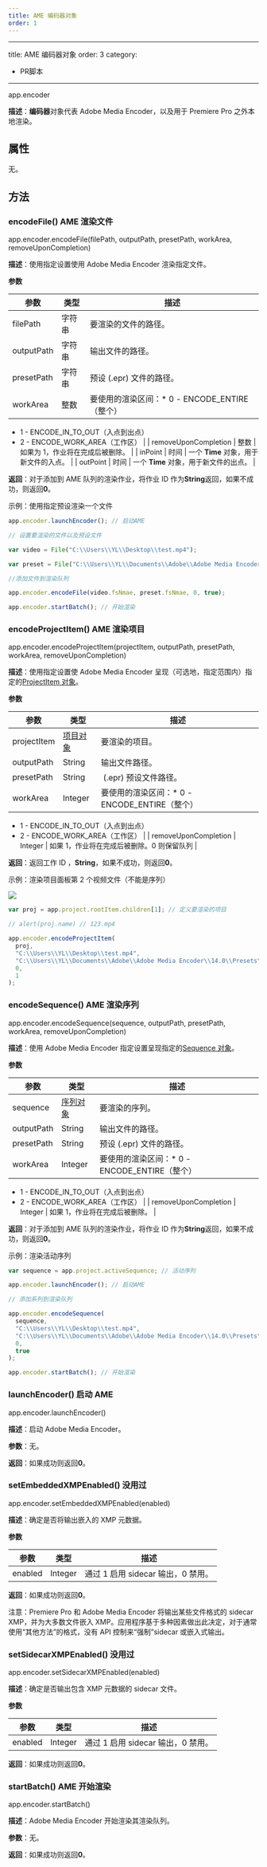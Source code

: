 ```yaml
---
title: AME 编码器对象
order: 1
---
```


---
title: AME 编码器对象
order: 3
category:

- PR脚本

---

app.encoder

**描述**：**编码器**对象代表 Adobe Media Encoder，以及用于 Premiere Pro 之外本地渲染。

## 属性

无。

## 方法

### encodeFile() AME 渲染文件

app.encoder.encodeFile(filePath, outputPath, presetPath, workArea, removeUponCompletion)

**描述**：使用指定设置使用 Adob​​e Media Encoder 渲染指定文件。

**参数**

| 参数       | 类型   | 描述                                           |
| ---------- | ------ | ---------------------------------------------- |
| filePath   | 字符串 | 要渲染的文件的路径。                           |
| outputPath | 字符串 | 输出文件的路径。                               |
| presetPath | 字符串 | 预设 (.epr) 文件的路径。                       |
| workArea   | 整数   | 要使用的渲染区间：\* 0 - ENCODE_ENTIRE（整个） |

- 1 - ENCODE_IN_TO_OUT（入点到出点）
- 2 - ENCODE_WORK_AREA（工作区）
  |
  | removeUponCompletion | 整数 | 如果为 1，作业将在完成后被删除。 |
  | inPoint | 时间 | 一个 **Time** 对象，用于新文件的入点。 |
  | outPoint | 时间 | 一个 **Time** 对象，用于新文件的出点。 |

**返回**：对于添加到 AME 队列的渲染作业，将作业 ID 作为**String**返回，如果不成功，则返回**0**。

示例：使用指定预设渲染一个文件

```javascript
app.encoder.launchEncoder(); // 启动AME

// 设置要渲染的文件以及预设文件

var video = File("C:\\Users\\YL\\Desktop\\test.mp4");

var preset = File("C:\\Users\\YL\\Documents\\Adobe\\Adobe Media Encoder\\14.0\\Presets\\IG.epr");

//添加文件到渲染队列

app.encoder.encodeFile(video.fsNmae, preset.fsNmae, 0, true);

app.encoder.startBatch(); // 开始渲染
```

### encodeProjectItem() AME 渲染项目

app.encoder.encodeProjectItem(projectItem, outputPath, presetPath, workArea, removeUponCompletion)

**描述**：使用指定设置使 Adob​​e Media Encoder 呈现（可选地，指定范围内）指定的[ProjectItem 对象](https://ppro-scripting.docsforadobe.dev/item/projectitem.html#projectitem)。

**参数**

| 参数        | 类型                                                                                  | 描述                                           |
| ----------- | ------------------------------------------------------------------------------------- | ---------------------------------------------- |
| projectItem | [项目对象](https://ppro-scripting.docsforadobe.dev/item/projectitem.html#projectitem) | 要渲染的项目。                                 |
| outputPath  | String                                                                                | 输出文件路径。                                 |
| presetPath  | String                                                                                |  (.epr) 预设文件路径。                         |
| workArea    | Integer                                                                               | 要使用的渲染区间：\* 0 - ENCODE_ENTIRE（整个） |

- 1 - ENCODE_IN_TO_OUT（入点到出点）
- 2 - ENCODE_WORK_AREA（工作区）
  |
  | removeUponCompletion | Integer | 如果 1，作业将在完成后被删除。0 则保留队列 |

**返回**：返回工作 ID ，**String**，如果不成功，则返回**0**。

示例：渲染项目面板第 2 个视频文件（不能是序列）

![](https://cdn.yuelili.com/20211028151608.png)

```javascript
var proj = app.project.rootItem.children[1]; // 定义要渲染的项目

// alert(proj.name) // 123.mp4

app.encoder.encodeProjectItem(
  proj,
  "C:\\Users\\YL\\Desktop\\test.mp4",
  "C:\\Users\\YL\\Documents\\Adobe\\Adobe Media Encoder\\14.0\\Presets\\我的预设.epr",
  0,
  1
);
```

### encodeSequence() AME 渲染序列

app.encoder.encodeSequence(sequence, outputPath, presetPath, workArea, removeUponCompletion)

**描述**：使用 Adob​​e Media Encoder 指定设置呈现指定的[Sequence 对象](https://ppro-scripting.docsforadobe.dev/sequence/sequence.html#sequence)。

**参数**

| 参数       | 类型                                                                                | 描述                                           |
| ---------- | ----------------------------------------------------------------------------------- | ---------------------------------------------- |
| sequence   | [序列对象](https://ppro-scripting.docsforadobe.dev/sequence/sequence.html#sequence) | 要渲染的序列。                                 |
| outputPath | String                                                                              | 输出文件的路径。                               |
| presetPath | String                                                                              | 预设 (.epr) 文件的路径。                       |
| workArea   | Integer                                                                             | 要使用的渲染区间：\* 0 - ENCODE_ENTIRE（整个） |

- 1 - ENCODE_IN_TO_OUT（入点到出点）
- 2 - ENCODE_WORK_AREA（工作区）
  |
  | removeUponCompletion | Integer | 如果 1，作业将在完成后被删除。 |

**返回**：对于添加到 AME 队列的渲染作业，将作业 ID 作为**String**返回，如果不成功，则返回**0**。

示例：渲染活动序列

```javascript
var sequence = app.project.activeSequence; // 活动序列

app.encoder.launchEncoder(); // 启动AME

// 添加系列到渲染队列

app.encoder.encodeSequence(
  sequence,
  "C:\\Users\\YL\\Desktop\\test.mp4",
  "C:\\Users\\YL\\Documents\\Adobe\\Adobe Media Encoder\\14.0\\Presets\\MY Preset.epr",
  0,
  true
);

app.encoder.startBatch(); // 开始渲染
```

### launchEncoder() 启动 AME

app.encoder.launchEncoder()

**描述**：启动 Adob​​e Media Encoder。

**参数**：无。

**返回**：如果成功则返回**0**。

### setEmbeddedXMPEnabled() 没用过

app.encoder.setEmbeddedXMPEnabled(enabled)

**描述**：确定是否将输出嵌入的 XMP 元数据。

**参数**

| 参数    | 类型    | 描述                               |
| ------- | ------- | ---------------------------------- |
| enabled | Integer | 通过 1 启用 sidecar 输出，0 禁用。 |

**返回**：如果成功则返回**0**。

注意：Premiere Pro 和 Adob​​e Media Encoder 将输出某些文件格式的 sidecar XMP，并为大多数文件嵌入 XMP。应用程序基于多种因素做出此决定，对于通常使用“其他方法”的格式，没有 API 控制来“强制”sidecar 或嵌入式输出。

### setSidecarXMPEnabled() 没用过

app.encoder.setSidecarXMPEnabled(enabled)

**描述**：确定是否输出包含 XMP 元数据的 sidecar 文件。

**参数**

| 参数    | 类型    | 描述                               |
| ------- | ------- | ---------------------------------- |
| enabled | Integer | 通过 1 启用 sidecar 输出，0 禁用。 |

**返回**：如果成功则返回**0**。

### startBatch() AME 开始渲染

app.encoder.startBatch()

**描述**：Adob​​e Media Encoder 开始渲染其渲染队列。

**参数**：无。

**返回**：如果成功则返回**0**。
